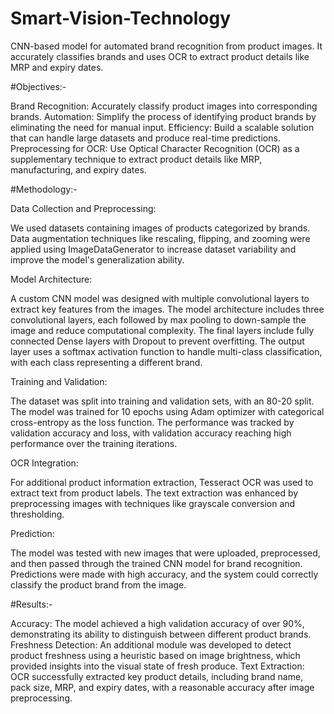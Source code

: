 # Smart-Vision-Technology
CNN-based model for automated brand recognition from product images. It accurately classifies brands and uses OCR to extract product details like MRP and expiry dates.

#Objectives:-

Brand Recognition: Accurately classify product images into corresponding brands.
Automation: Simplify the process of identifying product brands by eliminating the need for manual input.
Efficiency: Build a scalable solution that can handle large datasets and produce real-time predictions.
Preprocessing for OCR: Use Optical Character Recognition (OCR) as a supplementary technique to extract product details like MRP, manufacturing, and expiry dates.

#Methodology:-

Data Collection and Preprocessing:

We used datasets containing images of products categorized by brands.
Data augmentation techniques like rescaling, flipping, and zooming were applied using ImageDataGenerator to increase dataset variability and improve the model's generalization ability.

Model Architecture:

A custom CNN model was designed with multiple convolutional layers to extract key features from the images.
The model architecture includes three convolutional layers, each followed by max pooling to down-sample the image and reduce computational complexity.
The final layers include fully connected Dense layers with Dropout to prevent overfitting.
The output layer uses a softmax activation function to handle multi-class classification, with each class representing a different brand.

Training and Validation:

The dataset was split into training and validation sets, with an 80-20 split.
The model was trained for 10 epochs using Adam optimizer with categorical cross-entropy as the loss function.
The performance was tracked by validation accuracy and loss, with validation accuracy reaching high performance over the training iterations.

OCR Integration:

For additional product information extraction, Tesseract OCR was used to extract text from product labels.
The text extraction was enhanced by preprocessing images with techniques like grayscale conversion and thresholding.

Prediction:

The model was tested with new images that were uploaded, preprocessed, and then passed through the trained CNN model for brand recognition.
Predictions were made with high accuracy, and the system could correctly classify the product brand from the image.

#Results:-

Accuracy: The model achieved a high validation accuracy of over 90%, demonstrating its ability to distinguish between different product brands.
Freshness Detection: An additional module was developed to detect product freshness using a heuristic based on image brightness, which provided insights into the visual state of fresh produce.
Text Extraction: OCR successfully extracted key product details, including brand name, pack size, MRP, and expiry dates, with a reasonable accuracy after image preprocessing.
